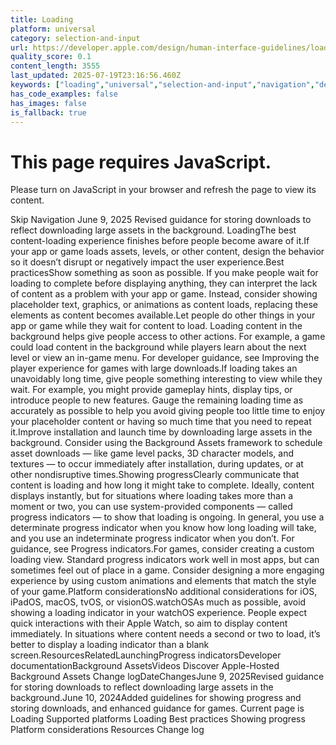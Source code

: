 ```yaml
---
title: Loading
platform: universal
category: selection-and-input
url: https://developer.apple.com/design/human-interface-guidelines/loading
quality_score: 0.1
content_length: 3555
last_updated: 2025-07-19T23:16:56.460Z
keywords: ["loading","universal","selection-and-input","navigation","design","system"]
has_code_examples: false
has_images: false
is_fallback: true
---
```


# This page requires JavaScript.

Please turn on JavaScript in your browser and refresh the page to view its content.

Skip Navigation June 9, 2025 Revised guidance for storing downloads to reflect downloading large assets in the background. LoadingThe best content-loading experience finishes before people become aware of it.If your app or game loads assets, levels, or other content, design the behavior so it doesn’t disrupt or negatively impact the user experience.Best practicesShow something as soon as possible. If you make people wait for loading to complete before displaying anything, they can interpret the lack of content as a problem with your app or game. Instead, consider showing placeholder text, graphics, or animations as content loads, replacing these elements as content becomes available.Let people do other things in your app or game while they wait for content to load. Loading content in the background helps give people access to other actions. For example, a game could load content in the background while players learn about the next level or view an in-game menu. For developer guidance, see Improving the player experience for games with large downloads.If loading takes an unavoidably long time, give people something interesting to view while they wait. For example, you might provide gameplay hints, display tips, or introduce people to new features. Gauge the remaining loading time as accurately as possible to help you avoid giving people too little time to enjoy your placeholder content or having so much time that you need to repeat it.Improve installation and launch time by downloading large assets in the background. Consider using the Background Assets framework to schedule asset downloads — like game level packs, 3D character models, and textures — to occur immediately after installation, during updates, or at other nondisruptive times.Showing progressClearly communicate that content is loading and how long it might take to complete. Ideally, content displays instantly, but for situations where loading takes more than a moment or two, you can use system-provided components — called progress indicators — to show that loading is ongoing. In general, you use a determinate progress indicator when you know how long loading will take, and you use an indeterminate progress indicator when you don’t. For guidance, see Progress indicators.For games, consider creating a custom loading view. Standard progress indicators work well in most apps, but can sometimes feel out of place in a game. Consider designing a more engaging experience by using custom animations and elements that match the style of your game.Platform considerationsNo additional considerations for iOS, iPadOS, macOS, tvOS, or visionOS.watchOSAs much as possible, avoid showing a loading indicator in your watchOS experience. People expect quick interactions with their Apple Watch, so aim to display content immediately. In situations where content needs a second or two to load, it’s better to display a loading indicator than a blank screen.ResourcesRelatedLaunchingProgress indicatorsDeveloper documentationBackground AssetsVideos Discover Apple-Hosted Background Assets Change logDateChangesJune 9, 2025Revised guidance for storing downloads to reflect downloading large assets in the background.June 10, 2024Added guidelines for showing progress and storing downloads, and enhanced guidance for games. Current page is Loading Supported platforms Loading Best practices Showing progress Platform considerations Resources Change log